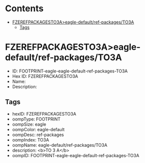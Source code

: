 



Contents
========

* [FZEREFPACKAGESTO3A>eagle-default/ref-packages/TO3A](#fzerefpackagesto3aeagle-defaultref-packagesto3a)
	* [Tags](#tags)

# FZEREFPACKAGESTO3A>eagle-default/ref-packages/TO3A

- ID: FOOTPRINT-eagle-eagle-default-ref-packages-TO3A
- Hex ID: FZEREFPACKAGESTO3A
- Name: 
- Description: 

## Tags

- hexID: FZEREFPACKAGESTO3A
- oompType: FOOTPRINT
- oompSize: eagle
- oompColor: eagle-default
- oompDesc: ref-packages
- oompIndex: TO3A
- oompName: eagle-default/ref-packages/TO3A
- description: &lt;b&gt;TO 3 A&lt;/b&gt;
- oompID: FOOTPRINT-eagle-eagle-default-ref-packages-TO3A
